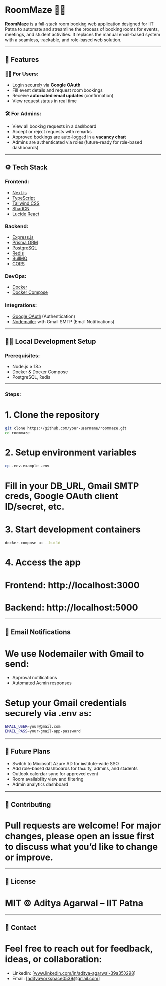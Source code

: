 # RoomMaze 🏫📅

**RoomMaze** is a full-stack room booking web application designed for IIT Patna to automate and streamline the process of booking rooms for events, meetings, and student activities. It replaces the manual email-based system with a seamless, trackable, and role-based web solution.

---

## 🚀 Features

### 👨‍🎓 For Users:
- Login securely via **Google OAuth**
- Fill event details and request room bookings
- Receive **automated email updates** (confirmation)
- View request status in real time

### 🛠️ For Admins:
- View all booking requests in a dashboard
- Accept or reject requests with remarks
- Approved bookings are auto-logged in a **vacancy chart**
- Admins are authenticated via roles (future-ready for role-based dashboards)

---

## ⚙️ Tech Stack

### Frontend:
- [Next.js](w)
- [TypeScript](w)
- [Tailwind CSS](w)
- [ShadCN](w)
- [Lucide React](w)

### Backend:
- [Express.js](w)
- [Prisma ORM](w)
- [PostgreSQL](w)
- [Redis](w)
- [BullMQ](w)
- [CORS](w)

### DevOps:
- [Docker](w)
- [Docker Compose](w)

### Integrations:
- [Google OAuth](w) (Authentication)
- [Nodemailer](w) with Gmail SMTP (Email Notifications)

---

## 🧑‍💻 Local Development Setup
### Prerequisites:
- Node.js ≥ 18.x
- Docker & Docker Compose
- PostgreSQL, Redis

---

### Steps:

# 1. Clone the repository
```bash
git clone https://github.com/your-username/roommaze.git
cd roommaze
```

# 2. Setup environment variables
```bash
cp .env.example .env
```
# Fill in your DB_URL, Gmail SMTP creds, Google OAuth client ID/secret, etc.

# 3. Start development containers
```bash
docker-compose up --build
```

# 4. Access the app
# Frontend: http://localhost:3000
# Backend: http://localhost:5000

---

## 📩 Email Notifications

# We use Nodemailer with Gmail to send:

- Approval notifications
- Automated Admin responses

# Setup your Gmail credentials securely via .env as:
```bash
EMAIL_USER=your@gmail.com
EMAIL_PASS=your-gmail-app-password
```
---

## 🔮 Future Plans
- Switch to Microsoft Azure AD for institute-wide SSO
- Add role-based dashboards for faculty, admins, and students
- Outlook calendar sync for approved event
- Room availability view and filtering
- Admin analytics dashboard

---

## 🤝 Contributing
# Pull requests are welcome! For major changes, please open an issue first to discuss what you’d like to change or improve.

---

## 📄 License
# MIT © Aditya Agarwal – IIT Patna

---

## 💌 Contact
# Feel free to reach out for feedback, ideas, or collaboration:
- LinkedIn: [www.linkedin.com/in/aditya-agarwal-39a350298]
- Email: [adityaworkspace0539@gmail.com]


